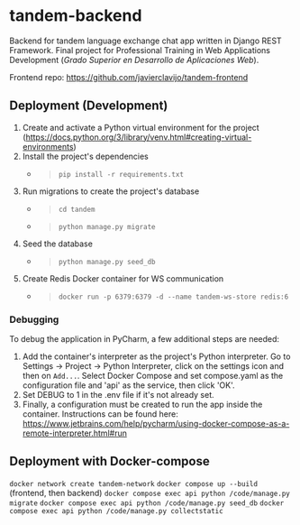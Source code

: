 # tandem-backend

Backend for tandem language exchange chat app written in Django REST Framework. Final project for Professional Training
in Web Applications Development (_Grado Superior en Desarrollo de Aplicaciones Web_).

Frontend repo: https://github.com/javierclavijo/tandem-frontend

## Deployment (Development)

1. Create and activate a Python virtual environment for the
   project (https://docs.python.org/3/library/venv.html#creating-virtual-environments)
2. Install the project's dependencies
    - > `pip install -r requirements.txt`
3. Run migrations to create the project's database
    - > `cd tandem`
    - > `python manage.py migrate`
4. Seed the database
    - > `python manage.py seed_db`
5. Create Redis Docker container for WS communication
    - > `docker run -p 6379:6379 -d --name tandem-ws-store redis:6`

### Debugging

To debug the application in PyCharm, a few additional steps are needed:

1. Add the container's interpreter as the project's Python interpreter. Go to Settings -> Project -> Python Interpreter,
   click on the settings icon and then on `Add...`. Select Docker Compose and set compose.yaml as the configuration file
   and 'api' as the service, then click 'OK'.
2. Set DEBUG to 1 in the .env file if it's not already set.
3. Finally, a configuration must be created to run the app inside the container. Instructions can be found here:
   https://www.jetbrains.com/help/pycharm/using-docker-compose-as-a-remote-interpreter.html#run

## Deployment with Docker-compose

`docker network create tandem-network`
`docker compose up --build` (frontend, then backend)
`docker compose exec api python /code/manage.py migrate`
`docker compose exec api python /code/manage.py seed_db`
`docker compose exec api python /code/manage.py collectstatic`

